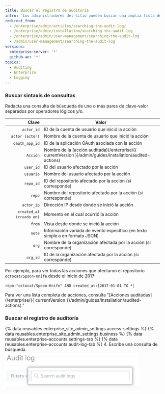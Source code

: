 ```yaml
---
title: Buscar el registro de auditoría
intro: 'Los administradores del sitio pueden buscar una amplia lista de [acciones auditadas](/enterprise/{{ currentVersion }}/admin/guides/installation/audited-actions) en {% data variables.product.product_location_enterprise %}.'
redirect_from:
  - /enterprise/admin/articles/searching-the-audit-log/
  - /enterprise/admin/installation/searching-the-audit-log
  - /enterprise/admin/user-management/searching-the-audit-log
  - /admin/user-management/searching-the-audit-log
versions:
  enterprise-server: '*'
  github-ae: '*'
topics:
  - Auditing
  - Enterprise
  - Logging
---
```

### Buscar sintaxis de consultas

Redacta una consulta de búsqueda de uno o más pares de clave-valor separados por operadores lógicos y/o.

|                    Clave | Valor                                                                                                    |
| ------------------------:| -------------------------------------------------------------------------------------------------------- |
|               `actor_id` | ID de la cuenta de usuario que inició la acción                                                          |
|          `actor (actor)` | Nombre de la cuenta de usuario que inició la acción                                                      |
|           `oauth_app_id` | ID de la aplicación OAuth asociada con la acción                                                         |
|                 `Acción` | Nombre de la [acción auditada](/enterprise/{{ currentVersion }}/admin/guides/installation/audited-actions) |
|                `user_id` | ID del usuario afectado por la acción                                                                    |
|                `usuario` | Nombre del usuario afectado por la acción                                                                |
|                `repo_id` | ID del repositorio afectado por la acción (si corresponde)                                               |
|                   `repo` | Nombre del repositorio afectado por la acción (si corresponde)                                           |
|               `actor_ip` | Dirección IP desde donde se inició la acción                                                             |
| `created_at (creado en)` | Momento en el cual ocurrió la acción                                                                     |
|                   `from` | Vista desde donde se inició la acción                                                                    |
|                   `note` | Información variada de evento específico (en texto simple o en formato JSON)                             |
|                    `org` | Nombre de la organización afectada por la acción (si corresponde)                                        |
|                 `org_id` | ID de la organización afectada por la acción (si corresponde)                                            |

Por ejemplo, para ver todas las acciones que afectaron el repositorio `octocat/Spoon-Knife` desde el inicio de 2017:

  `repo:"octocat/Spoon-Knife" AND created_at:[2017-01-01 TO *]`

Para ver una lista completa de acciones, consulta "[Acciones auditadas](/enterprise/{{ currentVersion }}/admin/guides/installation/audited-actions)."

### Buscar el registro de auditoría

{% data reusables.enterprise_site_admin_settings.access-settings %}
{% data reusables.enterprise_site_admin_settings.business %}
{% data reusables.enterprise-accounts.settings-tab %}
{% data reusables.enterprise-accounts.audit-log-tab %}
4. Escribe una consulta de búsqueda. ![Consulta de búsqueda](/assets/images/enterprise/site-admin-settings/search-query.png)

